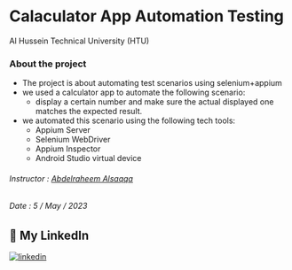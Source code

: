 # Calaculator App Automation Testing  
Al Hussein Technical University (HTU)

### About the project
 - The project is about automating test scenarios using selenium+appium
 - we used a calculator app to automate the following scenario: 
    - display a certain number and make sure the actual displayed one matches the expected result.
 - we automated this scenario using the following tech tools:
    - Appium Server
    - Selenium WebDriver
    - Appium Inspector
    - Android Studio virtual device


###### Instructor : [Abdelraheem Alsaqqa](https://github.com/Asaqa988)
######       Date : 5 / May / 2023

## 🔗 My LinkedIn
[![linkedin](https://img.shields.io/badge/linkedin-0A66C2?style=for-the-badge&logo=linkedin&logoColor=white)](https://www.linkedin.com/in/razan-alfar/)


